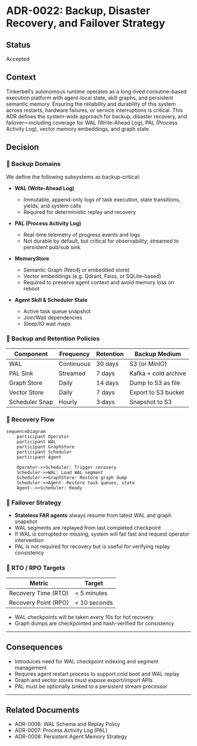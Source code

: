 # ADR-0022: Backup, Disaster Recovery, and Failover Strategy

## Status
Accepted

## Context
Tinkerbell’s autonomous runtime operates as a long-lived coroutine-based execution platform with agent-local state, skill graphs, and persistent semantic memory. Ensuring the reliability and durability of this system across restarts, hardware failures, or service interruptions is critical. This ADR defines the system-wide approach for backup, disaster recovery, and failover—including coverage for WAL (Write-Ahead Log), PAL (Process Activity Log), vector memory embeddings, and graph state.

## Decision

### 🔐 Backup Domains

We define the following subsystems as backup-critical:

- **WAL (Write-Ahead Log)**
  - Immutable, append-only logs of task execution, state transitions, yields, and system calls
  - Required for deterministic replay and recovery

- **PAL (Process Activity Log)**
  - Real-time telemetry of progress events and logs
  - Not durable by default, but critical for observability; streamed to persistent pub/sub sink

- **MemoryStore**
  - Semantic Graph (Neo4j or embedded store)
  - Vector embeddings (e.g. Qdrant, Faiss, or SQLite-based)
  - Required to preserve agent context and avoid memory loss on reboot

- **Agent Skill & Scheduler State**
  - Active task queue snapshot
  - Join/Wait dependencies
  - Sleep/IO wait maps

### 💽 Backup and Retention Policies

| Component         | Frequency   | Retention | Backup Medium       |
|------------------|-------------|-----------|----------------------|
| WAL              | Continuous  | 30 days   | S3 (or MinIO)        |
| PAL Sink         | Streamed    | 7 days    | Kafka + cold archive |
| Graph Store      | Daily       | 14 days   | Dump to S3 as file   |
| Vector Store     | Daily       | 7 days    | Export to S3 bucket  |
| Scheduler Snap   | Hourly      | 3 days    | Snapshot to S3       |

### 🔁 Recovery Flow

```mermaid
sequenceDiagram
    participant Operator
    participant WAL
    participant GraphStore
    participant Scheduler
    participant Agent

    Operator->>Scheduler: Trigger recovery
    Scheduler->>WAL: Load WAL segment
    Scheduler->>GraphStore: Restore graph dump
    Scheduler->>Agent: Restore task queues, state
    Agent-->>Scheduler: Ready
````

### 🧱 Failover Strategy

* **Stateless FAR agents** always resume from latest WAL and graph snapshot
* WAL segments are replayed from last completed checkpoint
* If WAL is corrupted or missing, system will fail fast and request operator intervention
* PAL is not required for recovery but is useful for verifying replay consistency

### 🎯 RTO / RPO Targets

| Metric               | Target       |
| -------------------- | ------------ |
| Recovery Time (RTO)  | < 5 minutes  |
| Recovery Point (RPO) | < 10 seconds |

* WAL checkpoints will be taken every 10s for hot recovery
* Graph dumps are checkpointed and hash-verified for consistency

---

## Consequences

* Introduces need for WAL checkpoint indexing and segment management
* Requires agent restart process to support cold boot and WAL replay
* Graph and vector stores must expose export/import APIs
* PAL must be optionally sinked to a persistent stream processor

---

## Related Documents

* ADR-0006: WAL Schema and Replay Policy
* ADR-0007: Process Activity Log (PAL)
* ADR-0008: Persistent Agent Memory Strategy
